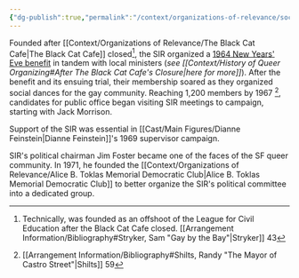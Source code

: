 ```yaml
---
{"dg-publish":true,"permalink":"/context/organizations-of-relevance/society-for-individual-rights/"}
---
```



Founded after [[Context/Organizations of Relevance/The Black Cat Cafe\|The Black Cat Cafe]] closed[^2], the SIR organized a [1964 New Years' Eve benefit](https://www.sfgate.com/opinion/article/the-night-san-francisco-s-sense-of-gay-pride-2572316.php) in tandem with local ministers (*see [[Context/History of Queer Organizing#After The Black Cat Cafe's Closure\|here for more]]*). After the benefit and its ensuing trial, their membership soared as they organized social dances for the gay community. Reaching 1,200 members by 1967 [^1], candidates for public office began visiting SIR meetings to campaign, starting with Jack Morrison.

Support of the SIR was essential in [[Cast/Main Figures/Dianne Feinstein\|Dianne Feinstein]]'s 1969 supervisor campaign.

SIR's political chairman Jim Foster became one of the faces of the SF queer community. In 1971, he founded the [[Context/Organizations of Relevance/Alice B. Toklas Memorial Democratic Club\|Alice B. Toklas Memorial Democratic Club]] to better organize the SIR's political committee into a dedicated group.

[^1]: [[Arrangement Information/Bibliography#Shilts, Randy "The Mayor of Castro Street"\|Shilts]] 59

[^2]: Technically, was founded as an offshoot of the League for Civil Education after the Black Cat Cafe closed. [[Arrangement Information/Bibliography#Stryker, Sam "Gay by the Bay"\|Stryker]] 43
